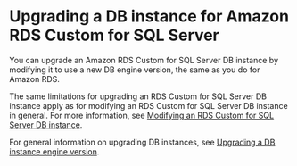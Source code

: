 # Upgrading a DB instance for Amazon RDS Custom for SQL Server<a name="custom-upgrading-sqlserver"></a>

You can upgrade an Amazon RDS Custom for SQL Server DB instance by modifying it to use a new DB engine version, the same as you do for Amazon RDS\.

The same limitations for upgrading an RDS Custom for SQL Server DB instance apply as for modifying an RDS Custom for SQL Server DB instance in general\. For more information, see [Modifying an RDS Custom for SQL Server DB instance](custom-managing.md#custom-managing.modify-sqlserver)\.

For general information on upgrading DB instances, see [Upgrading a DB instance engine version](USER_UpgradeDBInstance.Upgrading.md)\.
